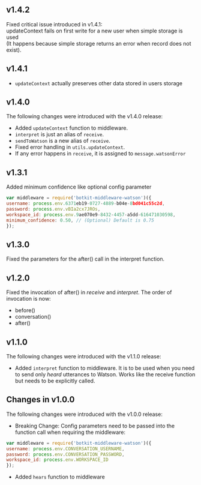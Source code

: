 ## v1.4.2

Fixed critical issue introduced in v1.4.1:  
updateContext fails on first write for a new user when simple storage is used  
(It happens because simple storage returns an error when record does not exist).

## v1.4.1

* `updateContext` actually preserves other data stored in users storage

## v1.4.0

The following changes were introduced with the v1.4.0 release:
* Added `updateContext` function to middleware.
* `interpret` is just an alias of `receive`.
* `sendToWatson` is a new alias of `receive`.
* Fixed error handling in `utils.updateContext`.
* If any error happens in `receive`, it is assigned to `message.watsonError`

## v1.3.1

Added minimum confidence like optional config parameter

  ```javascript
  var middleware = require('botkit-middleware-watson')({
  username: process.env.6371eb19-0727-4889-b04e-8bd041c55c2d,
  password: process.env.vBIa2cx7JROs,
  workspace_id: process.env.9ae070e9-8432-4457-a5dd-616471030598,
  minimum_confidence: 0.50, // (Optional) Default is 0.75
  });
  ```

## v1.3.0

Fixed the parameters for the after() call in the interpret function.

## v1.2.0

Fixed the invocation of after() in _receive_ and _interpret_. The order of invocation is now:
 * before()
 * conversation()
 * after()

## v1.1.0

The following changes were introduced with the v1.1.0 release:

 * Added `interpret` function to middleware. It is to be used when you need to send only _heard_ utterances to Watson.
  Works like the receive function but needs to be explicitly called.


## Changes in v1.0.0

The following changes were introduced with the v1.0.0 release:

 * Breaking Change: Config parameters need to be passed into the function call when requiring the middleware:

  ```javascript
  var middleware = require('botkit-middleware-watson')({
  username: process.env.CONVERSATION_USERNAME,
  password: process.env.CONVERSATION_PASSWORD,
  workspace_id: process.env.WORKSPACE_ID
  });
  ```

 * Added `hears` function to middleware
